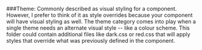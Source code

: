 ###Theme: 
Commonly described as visual styling for a component. However, I prefer to think of it as style overrides 
because your component will have visual styling as well. The theme category comes into play when a 
single theme needs an alternate visual style -- like a colour scheme. This folder could contain 
additional files like dark.css or red.css that will apply styles that override what was previously 
defined in the component.
